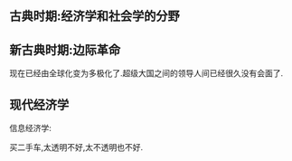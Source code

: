 
## 古典时期:经济学和社会学的分野 

## 新古典时期:边际革命


现在已经由全球化变为多极化了.超级大国之间的领导人间已经很久没有会面了.

## 现代经济学

信息经济学:

买二手车,太透明不好,太不透明也不好.